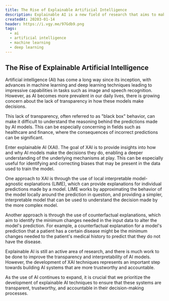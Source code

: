 ```yaml
---
title: The Rise of Explainable Artificial Intelligence
description: Explainable AI is a new field of research that aims to make AI models more transparent and understandable.
createdAt: 20203-01-14
header: https://i.vgy.me/97Gdb9.png
tags:
  - ai
  - artificial intelligence
  - machine learning
  - deep learning
---
```


## The Rise of Explainable Artificial Intelligence

Artificial intelligence (AI) has come a long way since its inception, with advances in machine learning and deep learning techniques leading to impressive capabilities in tasks such as image and speech recognition. However, as AI becomes more prevalent in our daily lives, there is growing concern about the lack of transparency in how these models make decisions.

This lack of transparency, often referred to as "black box" behavior, can make it difficult to understand the reasoning behind the predictions made by AI models. This can be especially concerning in fields such as healthcare and finance, where the consequences of incorrect predictions can be significant.

Enter explainable AI (XAI). The goal of XAI is to provide insights into how and why AI models make the decisions they do, enabling a deeper understanding of the underlying mechanisms at play. This can be especially useful for identifying and correcting biases that may be present in the data used to train the model.

One approach to XAI is through the use of local interpretable model-agnostic explanations (LIME), which can provide explanations for individual predictions made by a model. LIME works by approximating the behavior of the model locally around the prediction in question, and providing a simpler, interpretable model that can be used to understand the decision made by the more complex model.

Another approach is through the use of counterfactual explanations, which aim to identify the minimum changes needed in the input data to alter the model's prediction. For example, a counterfactual explanation for a model's prediction that a patient has a certain disease might be the minimum changes needed to the patient's medical history to predict that they do not have the disease.

Explainable AI is still an active area of research, and there is much work to be done to improve the transparency and interpretability of AI models. However, the development of XAI techniques represents an important step towards building AI systems that are more trustworthy and accountable.


As the use of AI continues to expand, it is crucial that we prioritize the development of explainable AI techniques to ensure that these systems are transparent, trustworthy, and accountable in their decision-making processes.


